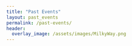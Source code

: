 ```yaml
---
title: "Past Events"
layout: past_events
permalink: /past-events/
header:
  overlay_image: /assets/images/MilkyWay.png 
---
```

 
